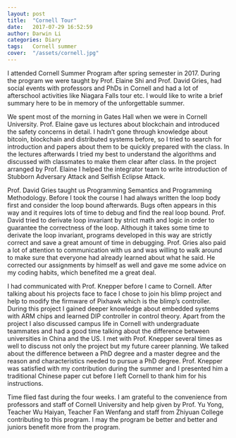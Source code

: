 ```yaml
---
layout: post
title:  "Cornell Tour"
date:   2017-07-29 16:52:59
author: Darwin Li
categories: Diary
tags:	Cornell summer
cover:  "/assets/cornell.jpg"
---
```


I attended Cornell Summer Program after spring semester in 2017. During the program we were taught by Prof. Elaine Shi and Prof. David Gries, had social events with professors and PhDs in Cornell and had a lot of afterschool activities like Niagara Falls tour etc. I would like to write a brief summary here to be in memory of the unforgettable summer.

We spent most of the morning in Gates Hall when we were in Cornell University. Prof. Elaine gave us lectures about blockchain and introduced the safety concerns in detail. I hadn’t gone through knowledge about bitcoin, blockchain and distributed systems before, so I tried to search for introduction and papers about them to be quickly prepared with the class. In the lectures afterwards I tried my best to understand the algorithms and discussed with classmates to make them clear after class. In the project arranged by Prof. Elaine I helped the integrator team to write introduction of Stubborn Adversary Attack and Selfish Eclipse Attack.

Prof. David Gries taught us Programming Semantics and Programming Methodology. Before I took the course I had always written the loop body first and consider the loop bound afterwards. Bugs often appears in this way and it requires lots of time to debug and find the real loop bound. Prof. David tried to derivate loop invariant by strict math and logic in order to guarantee the correctness of the loop. Although it takes some time to derivate the loop invariant, programs developed in this way are strictly correct and save a great amount of time in debugging. Prof. Gries also paid a lot of attention to communication with us and was willing to walk around to make sure that everyone had already learned about what he said. He corrected our assignments by himself as well and gave me some advice on my coding habits, which benefited me a great deal.

I had communicated with Prof. Knepper before I came to Cornell. After talking about his projects face to face I chose to join his blimp project and help to modify the firmware of Pixhawk which is the blimp’s controller. During this project I gained deeper knowledge about embedded systems with ARM chips and learned DIP controller in control theory. Apart from the project I also discussed campus life in Cornell with undergraduate teammates and had a good time talking about the difference between universities in China and the US. I met with Prof. Knepper several times as well to discuss not only the project but my future career planning. We talked about the difference between a PhD degree and a master degree and the reason and characteristics needed to pursue a PhD degree. Prof. Knepper was satisfied with my contribution during the summer and I presented him a traditional Chinese paper cut before I left Cornell to thank him for his instructions.

Time flied fast during the four weeks. I am grateful to the convenience from professors and staff of Cornell University and help given by Prof. Yu Yong, Teacher Wu Haiyan, Teacher Fan Wenfang and staff from Zhiyuan College contributing to this program. I may the program be better and better and juniors benefit more from the program. 